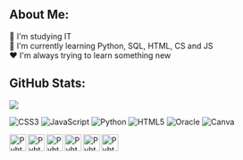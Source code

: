 ## About Me:
📌​ I'm studying IT<br>📣 I'm currently learning Python, SQL, HTML, CS and JS<br>❤️​ I'm always trying to learn something new

## GitHub Stats:
![](https://github-readme-stats.vercel.app/api?username=Eunice2004&theme=prussian&hide_border=true&include_all_commits=true&count_private=false)<br/>

![CSS3](https://img.shields.io/badge/css3-%231572B6.svg?style=for-the-badge&logo=css3&logoColor=white) ![JavaScript](https://img.shields.io/badge/javascript-%23323330.svg?style=for-the-badge&logo=javascript&logoColor=%23F7DF1E) ![Python](https://img.shields.io/badge/python-3670A0?style=for-the-badge&logo=python&logoColor=ffdd54) ![HTML5](https://img.shields.io/badge/html5-%23E34F26.svg?style=for-the-badge&logo=html5&logoColor=white) ![Oracle](https://img.shields.io/badge/Oracle-F80000?style=for-the-badge&logo=oracle&logoColor=white) ![Canva](https://img.shields.io/badge/Canva-%2300C4CC.svg?style=for-the-badge&logo=Canva&logoColor=white)

<img align="left" alt="Pyhton" width="30px" style="padding-rgiht:10px;" src="https://cdn.jsdelivr.net/gh/devicons/devicon/icons/python/python-original.svg" />
<img align="left" alt="Pyhton" width="30px" style="padding-rgiht:10px;" src="https://cdn.jsdelivr.net/gh/devicons/devicon/icons/html5/html5-original.svg" />
<img align="left" alt="Pyhton" width="30px" style="padding-rgiht:10px;" src="https://cdn.jsdelivr.net/gh/devicons/devicon/icons/javascript/javascript-original.svg" />
<img align="left" alt="Pyhton" width="30px" style="padding-rgiht:10px;" src="https://cdn.jsdelivr.net/gh/devicons/devicon/icons/css3/css3-original.svg" />
<img align="left" alt="Pyhton" width="30px" style="padding-rgiht:10px;" src="https://cdn.jsdelivr.net/gh/devicons/devicon/icons/oracle/oracle-original.svg" />
<img align="left" alt="Pyhton" width="30px" style="padding-rgiht:10px;" src="https://cdn.jsdelivr.net/gh/devicons/devicon/icons/canva/canva-original.svg" />
